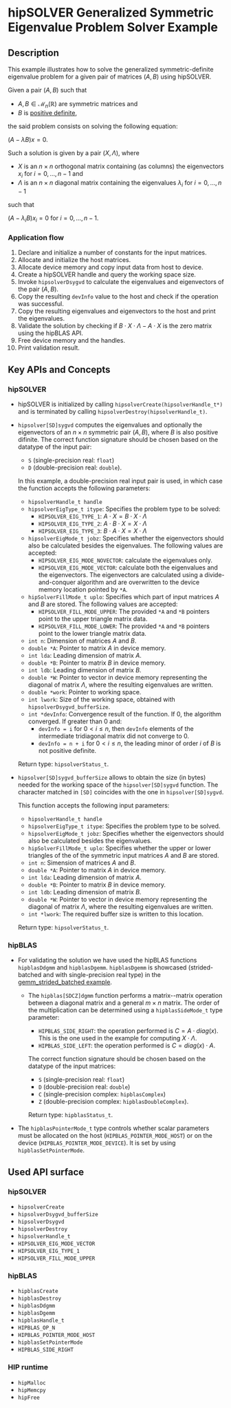 # hipSOLVER Generalized Symmetric Eigenvalue Problem Solver Example

## Description
This example illustrates how to solve the generalized symmetric-definite eigenvalue problem for a given pair of matrices $(A,B)$ using hipSOLVER.

Given a pair $(A,B)$ such that
- $A,B \in \mathcal{M}_n(\mathbb{R})$ are symmetric matrices and
- $B$ is [positive definite](https://en.wikipedia.org/wiki/Definite_matrix),

the said problem consists on solving the following equation:

$(A - \lambda B)x = 0$.

Such a solution is given by a pair $(X, \Lambda)$, where
- $X$ is an $n \times n$ orthogonal matrix containing (as columns) the eigenvectors $x_i$ for $i = 0, \dots, n-1$ and
- $\Lambda$ is an $n \times n$ diagonal matrix containing the eigenvalues $\lambda_i$ for $i = 0, \dots, n-1$

such that

$(A - \lambda_i B)x_i = 0$  for $i = 0, \dots, n-1$.

### Application flow
1. Declare and initialize a number of constants for the input matrices.
2. Allocate and initialize the host matrices.
3. Allocate device memory and copy input data from host to device.
4. Create a hipSOLVER handle and query the working space size.
5. Invoke `hipsolverDsygvd` to calculate the eigenvalues and eigenvectors of the pair $(A,B)$.
6. Copy the resulting `devInfo` value to the host and check if the operation was successful.
7. Copy the resulting eigenvalues and eigenvectors to the host and print the eigenvalues.
8. Validate the solution by checking if $B \cdot X \cdot \Lambda - A \cdot X$ is the zero matrix using the hipBLAS API.
9. Free device memory and the handles.
10. Print validation result.


## Key APIs and Concepts
### hipSOLVER
- hipSOLVER is initialized by calling `hipsolverCreate(hipsolverHandle_t*)` and is terminated by calling `hipsolverDestroy(hipsolverHandle_t)`.
- `hipsolver[SD]sygvd` computes the eigenvalues and optionally the eigenvectors of an $n \times n$ symmetric pair $(A, B)$, where $B$ is also positive difinite. The correct function signature should be chosen based on the datatype of the input pair:
    - `S` (single-precision real: `float`)
    - `D` (double-precision real: `double`).

    In this example, a double-precision real input pair is used, in which case the function accepts the following parameters:
    - `hipsolverHandle_t handle`
    - `hipsolverEigType_t itype`: Specifies the problem type to be solved:
        - `HIPSOLVER_EIG_TYPE_1`: $A \cdot X = B \cdot X \cdot \Lambda$
        - `HIPSOLVER_EIG_TYPE_2`: $A \cdot B \cdot X = X \cdot \Lambda$
        - `HIPSOLVER_EIG_TYPE_3`: $B \cdot A \cdot X = X \cdot \Lambda$
    - `hipsolverEigMode_t jobz`: Specifies whether the eigenvectors should also be calculated besides the eigenvalues. The following values are accepted:
        - `HIPSOLVER_EIG_MODE_NOVECTOR`: calculate the eigenvalues only.
        - `HIPSOLVER_EIG_MODE_VECTOR`: calculate both the eigenvalues and the eigenvectors. The eigenvectors are calculated using a divide-and-conquer algorithm and are overwritten to the device memory location pointed by `*A`.
    - `hipSolverFillMode_t uplo`: Specifies which part of input matrices $A$ and $B$ are stored. The following values are accepted:
        - `HIPSOLVER_FILL_MODE_UPPER`: The provided `*A` and `*B` pointers point to the upper triangle matrix data.
        - `HIPSOLVER_FILL_MODE_LOWER`: The provided `*A` and `*B` pointers point to the lower triangle matrix data.
    - `int n`: Dimension of matrices $A$ and $B$.
    - `double *A`: Pointer to matrix $A$ in device memory.
    - `int lda`: Leading dimension of matrix $A$.
    - `double *B`: Pointer to matrix $B$ in device memory.
    - `int ldb`: Leading dimension of matrix $B$.
    - `double *W`: Pointer to vector in device memory representing the diagonal of matrix $\Lambda$, where the resulting eigenvalues are written.
    - `double *work`: Pointer to working space.
    - `int lwork`: Size of the working space, obtained with `hipsolverDsygvd_bufferSize`.
    - `int *devInfo`: Convergence result of the function. If 0, the algorithm converged. If greater than 0 and:
        - `devInfo = i` for $0 < i \leq n$, then `devInfo` elements of the intermediate tridiagonal matrix did not converge to 0.
        - `devInfo = n + i` for $0 < i \leq n$, the leading minor of order $i$ of $B$ is not positive definite.

    Return type: `hipsolverStatus_t`.
- `hipsolver[SD]sygvd_bufferSize` allows to obtain the size (in bytes) needed for the working space of the `hipsolver[SD]sygvd` function. The character matched in `[SD]` coincides with the one in `hipsolver[SD]sygvd`.

    This function accepts the following input parameters:
    - `hipsolverHandle_t handle`
    - `hipsolverEigType_t itype`: Specifies the problem type to be solved.
    - `hipsolverEigMode_t jobz`: Specifies whether the eigenvectors should also be calculated besides the eigenvalues.
    - `hipSolverFillMode_t uplo`: Specifies whether the upper or lower triangles of the of the symmetric input matrices $A$ and $B$ are stored.
    - `int n`: Simension of matrices $A$ and $B$.
    - `double *A`: Pointer to matrix $A$ in device memory.
    - `int lda`: Leading dimension of matrix $A$.
    - `double *B`: Pointer to matrix $B$ in device memory.
    - `int ldb`: Leading dimension of matrix $B$.
    - `double *W`: Pointer to vector in device memory representing the diagonal of matrix $\Lambda$, where the resulting eigenvalues are written.
    - `int *lwork`: The required buffer size is written to this location.

    Return type: `hipsolverStatus_t`.

### hipBLAS
- For validating the solution we have used the hipBLAS functions `hipblasDdgmm` and `hipblasDgemm`. `hipblasDgemm` is showcased (strided-batched and with single-precision real type) in the [gemm_strided_batched example](/Libraries/hipBLAS/gemm_strided_batched/).
    - The `hipblas[SDCZ]dgmm` function performs a matrix--matrix operation between a diagonal matrix and a general $m \times n$ matrix. The order of the multiplication can be determined using a `hipblasSideMode_t` type parameter:
        - `HIPBLAS_SIDE_RIGHT`: the operation performed is $C = A \cdot diag(x)$. This is the one used in the example for computing $X \cdot \Lambda$.
        - `HIPBLAS_SIDE_LEFT`: the operation performed is $C = diag(x) \cdot A$.

        The correct function signature should be chosen based on the datatype of the input matrices:
        - `S` (single-precision real: `float`)
        - `D` (double-precision real: `double`)
        - `C` (single-precision complex: `hipblasComplex`)
        - `Z` (double-precision complex: `hipblasDoubleComplex`).

        Return type: `hipblasStatus_t`.
- The `hipblasPointerMode_t` type controls whether scalar parameters must be allocated on the host (`HIPBLAS_POINTER_MODE_HOST`) or on the device (`HIPBLAS_POINTER_MODE_DEVICE`). It is set by using `hipblasSetPointerMode`.

## Used API surface
### hipSOLVER
- `hipsolverCreate`
- `hipsolverDsygvd_bufferSize`
- `hipsolverDsygvd`
- `hipsolverDestroy`
- `hipsolverHandle_t`
- `HIPSOLVER_EIG_MODE_VECTOR`
- `HIPSOLVER_EIG_TYPE_1`
- `HIPSOLVER_FILL_MODE_UPPER`

### hipBLAS
- `hipblasCreate`
- `hipblasDestroy`
- `hipblasDdgmm`
- `hipblasDgemm`
- `hipblasHandle_t`
- `HIPBLAS_OP_N`
- `HIPBLAS_POINTER_MODE_HOST`
- `hipblasSetPointerMode`
- `HIPBLAS_SIDE_RIGHT`

### HIP runtime
- `hipMalloc`
- `hipMemcpy`
- `hipFree`
